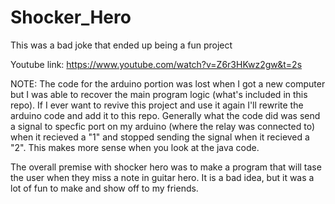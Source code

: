 # Shocker_Hero
This was a bad joke that ended up being a fun project

Youtube link: https://www.youtube.com/watch?v=Z6r3HKwz2gw&t=2s

NOTE: The code for the arduino portion was lost when I got a new computer but I was able to recover the main program logic (what's included in this repo). If I ever want to revive this project and use it again I'll rewrite the arduino code and add it to this repo. Generally what the code did was send a signal to specfic port on my arduino (where the relay was connected to) when it recieved a "1" and stopped sending the signal when it recieved a "2". This makes more sense when you look at the java code.



The overall premise with shocker hero was to make a program that will tase the user when they miss a note in guitar hero. It is a bad idea, but it was a lot of fun to make and show off to my friends. 
